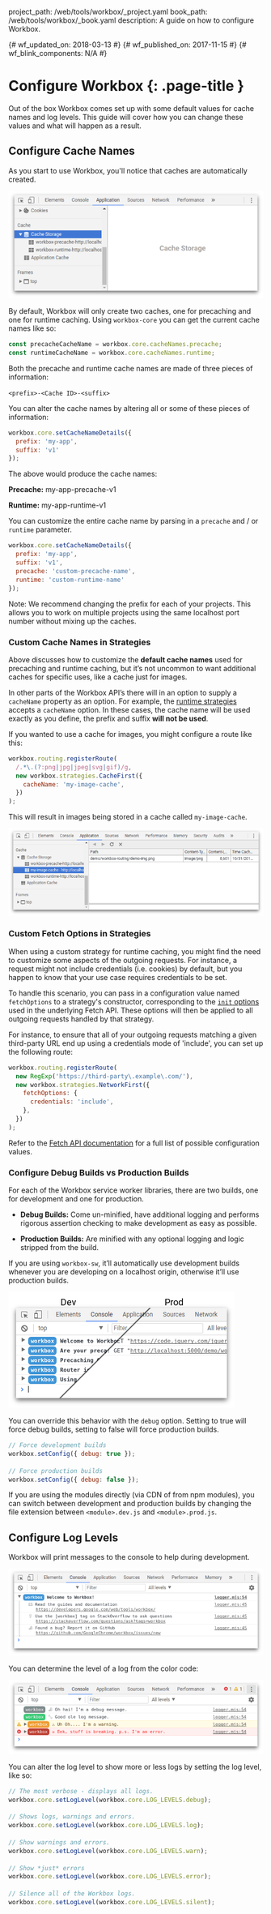 project_path: /web/tools/workbox/_project.yaml
book_path: /web/tools/workbox/_book.yaml
description: A guide on how to configure Workbox.

{# wf_updated_on: 2018-03-13 #}
{# wf_published_on: 2017-11-15 #}
{# wf_blink_components: N/A #}

# Configure Workbox {: .page-title }

Out of the box Workbox comes set up with some default values for cache
names and log levels. This guide will cover how you can change these values
and what will happen as a result.

## Configure Cache Names

As you start to use Workbox, you'll notice that caches are automatically created.

![Workbox Default Caches](../images/guides/configure-workbox/default-caches.png)

By default, Workbox will only create two caches, one for precaching and one
for runtime caching. Using `workbox-core` you can get the current cache names
like so:

```javascript
const precacheCacheName = workbox.core.cacheNames.precache;
const runtimeCacheName = workbox.core.cacheNames.runtime;
```

Both the precache and runtime cache names are made of three pieces of
information:

`<prefix>-<Cache ID>-<suffix>`

You can alter the cache names by altering all or some of these pieces of
information:

```javascript
workbox.core.setCacheNameDetails({
  prefix: 'my-app',
  suffix: 'v1'
});
```

The above would produce the cache names:

**Precache:** my-app-precache-v1

**Runtime:** my-app-runtime-v1

You can customize the entire cache name by parsing in a `precache` and
/ or `runtime` parameter.

```javascript
workbox.core.setCacheNameDetails({
  prefix: 'my-app',
  suffix: 'v1',
  precache: 'custom-precache-name',
  runtime: 'custom-runtime-name'
});
```

Note: We recommend changing the prefix for each of your projects. This
allows you to work on multiple projects using the same localhost port number
without mixing up the caches.

### Custom Cache Names in Strategies

Above discusses how to customize the **default cache names** used
for precaching and runtime caching, but it’s not uncommon to want
additional caches for specific uses, like a cache just for images.

In other parts of the Workbox API’s there will in an option to supply a
`cacheName` property as an option. For example, the
[runtime strategies](/web/tools/workbox/modules/workbox-strategies)
accepts a `cacheName` option. In these cases, the cache name will be used
exactly as you define, the prefix and suffix **will not be used**.

If you wanted to use a cache for images, you might configure a route like this:

```javascript
workbox.routing.registerRoute(
  /.*\.(?:png|jpg|jpeg|svg|gif)/g,
  new workbox.strategies.CacheFirst({
    cacheName: 'my-image-cache',
  })
);
```

This will result in images being stored in a cache called `my-image-cache`.

![Using a Custom Cache Name in Workbox](../images/guides/configure-workbox/custom-cache-name.png)

### Custom Fetch Options in Strategies

When using a custom strategy for runtime caching, you might find the need to customize some aspects
of the outgoing requests. For instance, a request might not include credentials (i.e. cookies) by
default, but you happen to know that your use case requires credentials to be set.

To handle this scenario, you can pass in a configuration value named `fetchOptions` to a strategy's
constructor, corresponding to the
[`init` options](https://developer.mozilla.org/en-US/docs/Web/API/WindowOrWorkerGlobalScope/fetch#Parameters)
used in the underlying Fetch API. These options will then be applied to all outgoing requests
handled by that strategy.

For instance, to ensure that all of your outgoing requests matching a given third-party URL end up
using a credentials mode of 'include', you can set up the following route:

```javascript
workbox.routing.registerRoute(
  new RegExp('https://third-party\.example\.com/'),
  new workbox.strategies.NetworkFirst({
    fetchOptions: {
      credentials: 'include',
    },
  })
);
```

Refer to the
[Fetch API documentation](https://developer.mozilla.org/en-US/docs/Web/API/WindowOrWorkerGlobalScope/fetch#Parameters)
for a full list of possible configuration values.

### Configure Debug Builds vs Production Builds

For each of the Workbox service worker libraries, there are two builds, one for
development and one for production.

- **Debug Builds:** Come un-minified, have additional logging and performs
rigorous assertion checking to make development as easy as possible.

- **Production Builds:** Are minified with any optional logging and logic
stripped from the build.

If you are using `workbox-sw`, it’ll automatically use development builds
whenever you are developing on a localhost origin, otherwise it’ll use
production builds.

![Debug vs Production Builds of Workbox](../images/guides/configure-workbox/debug-vs-prod.png)

You can override this behavior with the `debug` option. Setting to true will
force debug builds, setting to false will force production builds.

```javascript
// Force development builds
workbox.setConfig({ debug: true });

// Force production builds
workbox.setConfig({ debug: false });
```

If you are using the modules directly (via CDN of from npm modules), you can
switch between development and production builds by changing the file extension
between `<module>.dev.js` and `<module>.prod.js`.

## Configure Log Levels

Workbox will print messages to the console to help during development.

![Workbox Welcome Message](../images/guides/configure-workbox/welcome-message.png)

You can determine the level of a log from the color code:

![Color coded logs in Workbox](../images/guides/configure-workbox/workbox-core_logs.png)

You can alter the log level to show more or less logs by setting the log level,
like so:

```javascript
// The most verbose - displays all logs.
workbox.core.setLogLevel(workbox.core.LOG_LEVELS.debug);

// Shows logs, warnings and errors.
workbox.core.setLogLevel(workbox.core.LOG_LEVELS.log);

// Show warnings and errors.
workbox.core.setLogLevel(workbox.core.LOG_LEVELS.warn);

// Show *just* errors
workbox.core.setLogLevel(workbox.core.LOG_LEVELS.error);

// Silence all of the Workbox logs.
workbox.core.setLogLevel(workbox.core.LOG_LEVELS.silent);
```
